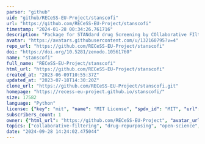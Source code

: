 ```yaml
---
parser: "github"
uid: "github/RECeSS-EU-Project/stanscofi"
url: "https://github.com/RECeSS-EU-Project/stanscofi"
timestamp: "2024-01-28 00:34:26.761716"
description: "Package for STANdard drug Screening by COllaborative FIltering. Performs benchmarks against datasets and SotA algorithms, and implements training, validation and testing procedures."
avatar: "https://avatars.githubusercontent.com/u/132160795?v=4"
repo_url: "https://github.com/RECeSS-EU-Project/stanscofi"
doi: "https://doi.org/10.5281/zenodo.10561760"
name: "stanscofi"
full_name: "RECeSS-EU-Project/stanscofi"
html_url: "https://github.com/RECeSS-EU-Project/stanscofi"
created_at: "2023-06-09T10:55:37Z"
updated_at: "2023-07-18T14:30:20Z"
clone_url: "https://github.com/RECeSS-EU-Project/stanscofi.git"
homepage: "https://recess-eu-project.github.io/stanscofi/"
size: 17582
language: "Python"
license: {"key": "mit", "name": "MIT License", "spdx_id": "MIT", "url": "https://api.github.com/licenses/mit", "node_id": "MDc6TGljZW5zZTEz"}
subscribers_count: 1
owner: {"html_url": "https://github.com/RECeSS-EU-Project", "avatar_url": "https://avatars.githubusercontent.com/u/132160795?v=4", "login": "RECeSS-EU-Project", "type": "User"}
topics: ["collaborative-filtering", "drug-repurposing", "open-science", "python", "science-reproducibility"]
date: "2024-09-28 14:24:02.475044"
---
```

